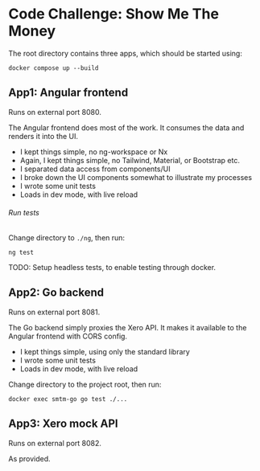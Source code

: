 # Code Challenge: Show Me The Money

The root directory contains three apps, which should be started using:

`docker compose up --build`

## App1: Angular frontend

Runs on external port 8080.

The Angular frontend does most of the work. It consumes the data and renders it into the UI.

- I kept things simple, no ng-workspace or Nx
- Again, I kept things simple, no Tailwind, Material, or Bootstrap etc.
- I separated data access from components/UI
- I broke down the UI components somewhat to illustrate my processes
- I wrote some unit tests
- Loads in dev mode, with live reload

###### Run tests

Change directory to `./ng`, then run:

```
ng test
```

TODO: Setup headless tests, to enable testing through docker.

## App2: Go backend

Runs on external port 8081.

The Go backend simply proxies the Xero API. It makes it available to the Angular frontend with CORS config.

- I kept things simple, using only the standard library
- I wrote some unit tests
- Loads in dev mode, with live reload

Change directory to the project root, then run:

```
docker exec smtm-go go test ./...
```

## App3: Xero mock API

Runs on external port 8082.

As provided.
